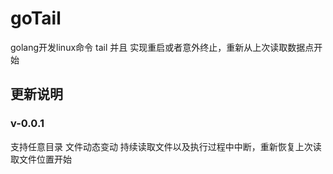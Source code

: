 # goTail
golang开发linux命令  tail  并且 实现重启或者意外终止，重新从上次读取数据点开始
## 更新说明

### v-0.0.1
支持任意目录  文件动态变动 持续读取文件以及执行过程中中断，重新恢复上次读取文件位置开始
